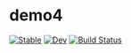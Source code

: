 # demo4

[![Stable](https://img.shields.io/badge/docs-stable-blue.svg)](https://ziaee.github.io/demo4.jl/stable/)
[![Dev](https://img.shields.io/badge/docs-dev-blue.svg)](https://ziaee.github.io/demo4.jl/dev/)
[![Build Status](https://github.com/ziaee/demo4.jl/actions/workflows/CI.yml/badge.svg?branch=main)](https://github.com/ziaee/demo4.jl/actions/workflows/CI.yml?query=branch%3Amain)
